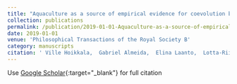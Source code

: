 ```yaml
---
title: "Aquaculture as a source of empirical evidence for coevolution between CRISPR-Cas and phage"
collection: publications
permalink: /publication/2019-01-01-Aquaculture-as-a-source-of-empirical-evidence-for-coevolution-between-CRISPR-Cas-and-phage
date: 2019-01-01
venue: 'Philosophical Transactions of the Royal Society B'
category: manuscripts
citation: ' Ville Hoikkala,  Gabriel Almeida,  Elina Laanto,  Lotta-Riina Sundberg, &quot;Aquaculture as a source of empirical evidence for coevolution between CRISPR-Cas and phage.&quot; Philosophical Transactions of the Royal Society B, 2019.'
---
```

Use [Google Scholar](https://scholar.google.com/scholar?q=Aquaculture+as+a+source+of+empirical+evidence+for+coevolution+between+CRISPR+Cas+and+phage){:target="_blank"} for full citation